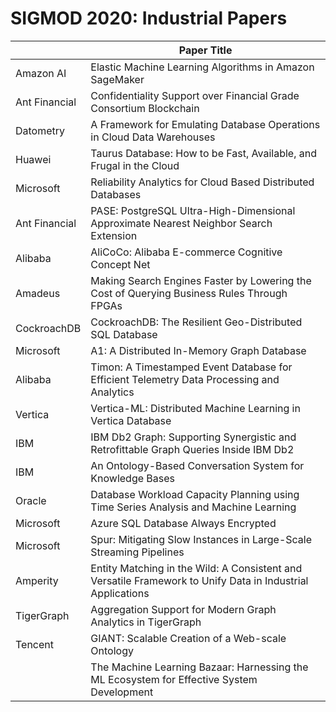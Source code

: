 # SIGMOD 2020: Industrial Papers

|               | Paper Title                                                                                                |
| ------------- | ---------------------------------------------------------------------------------------------------------- |
| Amazon AI     | Elastic Machine Learning Algorithms in Amazon SageMaker                                                    |
| Ant Financial | Confidentiality Support over Financial Grade Consortium Blockchain                                         |
| Datometry     | A Framework for Emulating Database Operations in Cloud Data Warehouses                                     |
| Huawei        | Taurus Database: How to be Fast, Available, and Frugal in the Cloud                                        |
| Microsoft     | Reliability Analytics for Cloud Based Distributed Databases                                                |
| Ant Financial | PASE: PostgreSQL Ultra-High-Dimensional Approximate Nearest Neighbor Search Extension                      |
| Alibaba       | AliCoCo: Alibaba E-commerce Cognitive Concept Net                                                          |
| Amadeus       | Making Search Engines Faster by Lowering the Cost of Querying Business Rules Through FPGAs                 |
| CockroachDB   | CockroachDB: The Resilient Geo-Distributed SQL Database                                                    |
| Microsoft     | A1: A Distributed In-Memory Graph Database                                                                 |
| Alibaba       | Timon: A Timestamped Event Database for Efficient Telemetry Data Processing and Analytics                  |
| Vertica       | Vertica-ML: Distributed Machine Learning in Vertica Database                                               |
| IBM           | IBM Db2 Graph: Supporting Synergistic and Retrofittable Graph Queries Inside IBM Db2                       |
| IBM           | An Ontology-Based Conversation System for Knowledge Bases                                                  |
| Oracle        | Database Workload Capacity Planning using Time Series Analysis and Machine Learning                        |
| Microsoft     | Azure SQL Database Always Encrypted                                                                        |
| Microsoft     | Spur: Mitigating Slow Instances in Large-Scale Streaming Pipelines                                         |
| Amperity      | Entity Matching in the Wild: A Consistent and Versatile Framework to Unify Data in Industrial Applications |
| TigerGraph    | Aggregation Support for Modern Graph Analytics in TigerGraph                                               |
| Tencent       | GIANT: Scalable Creation of a Web-scale Ontology                                                           |
|               | The Machine Learning Bazaar: Harnessing the ML Ecosystem for Effective System Development                  |
